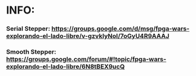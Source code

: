 # INFO:

### Serial Stepper: https://groups.google.com/d/msg/fpga-wars-explorando-el-lado-libre/v-gzvkIyNoI/7oGyU4R9AAAJ
### Smooth Stepper: https://groups.google.com/forum/#!topic/fpga-wars-explorando-el-lado-libre/6N8tBEX9ucQ
